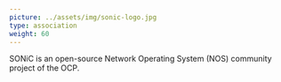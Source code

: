 ```yaml
---
picture: ../assets/img/sonic-logo.jpg
type: association
weight: 60
---
```


SONiC is an open-source Network Operating System (NOS) community project of the OCP.